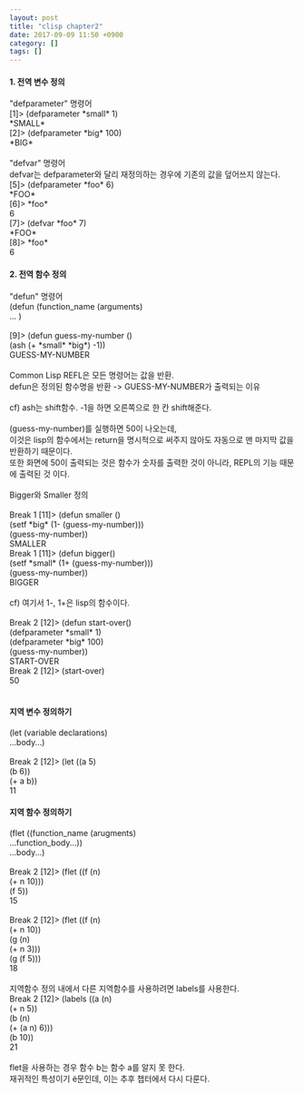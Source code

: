 ```yaml
---
layout: post
title: "clisp chapter2"
date: 2017-09-09 11:50 +0900
category: []
tags: []
---
```


<h4>1. 전역 변수 정의</h4>
<p>
"defparameter" 명령어<br />
[1]> (defparameter *small* 1)<br />
*SMALL*<br />
[2]> (defparameter *big* 100)<br />
*BIG*<br />
<br />
"defvar" 명령어<br />
defvar는 defparameter와 달리 재정의하는 경우에 기존의 값을 덮어쓰지 않는다.<br />
[5]> (defparameter *foo* 6)<br />
*FOO*<br />
[6]> *foo*<br />
6<br />
[7]> (defvar *foo* 7)<br />
*FOO*<br />
[8]> *foo*<br />
6<br />
</p>
<h4>2. 전역 함수 정의</h4>
<p>
"defun" 명령어<br />
(defun (function_name (arguments)<br />
... )<br />
<br />
[9]> (defun guess-my-number ()<br />
(ash (+ *small* *big*) -1))<br />
GUESS-MY-NUMBER<br />
<br />
Common Lisp REFL은 모든 명령어는 값을 반환.<br />
defun은 정의된 함수명을 반환 -> GUESS-MY-NUMBER가 출력되는 이유<br />
<br />
cf) ash는 shift함수. -1을 하면 오른쪽으로 한 칸 shift해준다.<br />
<br />
(guess-my-number)를 실행하면 50이 나오는데, <br />
이것은 lisp의 함수에서는 return을 명시적으로 써주지 않아도 자동으로 맨 마지막 값을 반환하기 때문이다.<br />
또한 화면에 50이 출력되는 것은 함수가 숫자를 출력한 것이 아니라, REPL의 기능 때문에 출력된 것 이다.<br />
<br />
Bigger와 Smaller 정의<br />
<br />
Break 1 [11]> (defun smaller ()<br />
(setf *big* (1- (guess-my-number)))<br />
(guess-my-number))<br />
SMALLER<br />
Break 1 [11]> (defun bigger()<br />
(setf *small* (1+ (guess-my-number)))<br />
(guess-my-number))<br />
BIGGER<br/>
<br />
cf) 여기서 1-, 1+은 lisp의 함수이다.<br />
<br />
Break 2 [12]> (defun start-over()<br />
(defparameter *small* 1)<br />
(defparameter *big* 100)<br />
(guess-my-number))<br />
START-OVER<br />
Break 2 [12]> (start-over)<br />
50<br />
<br />
</p>
<h4>지역 변수 정의하기</h4>
<p>
(let (variable declarations)<br />
...body...)<br />
<br />
Break 2 [12]> (let ((a 5)<br />
(b 6))<br />
(+ a b))<br />
11<br />
</p>
<h4>지역 함수 정의하기</h4>
<p>
(flet ((function_name (arugments)<br />
...function_body...))<br />
...body...)<br />
<br />
Break 2 [12]> (flet ((f (n) <br />
(+ n 10)))<br />
(f 5))<br />
15<br />
<br />
Break 2 [12]> (flet ((f (n)<br />
(+ n 10))<br />
(g (n)<br />
(+ n 3)))<br />
(g (f 5)))<br />
18<br />
<br />
지역함수 정의 내에서 다른 지역함수를 사용하려면 labels를 사용한다.<br />
Break 2 [12]> (labels ((a (n)<br />
(+ n 5))<br />
(b (n)<br />
(+ (a n) 6)))<br />
(b 10))<br />
21<br />
<br />
flet을 사용하는 경우 함수 b는 함수 a를 알지 못 한다.<br />
재귀적인 특성이기 ë문인데, 이는 추후 챕터에서 다시 다룬다.<br />
</p>
